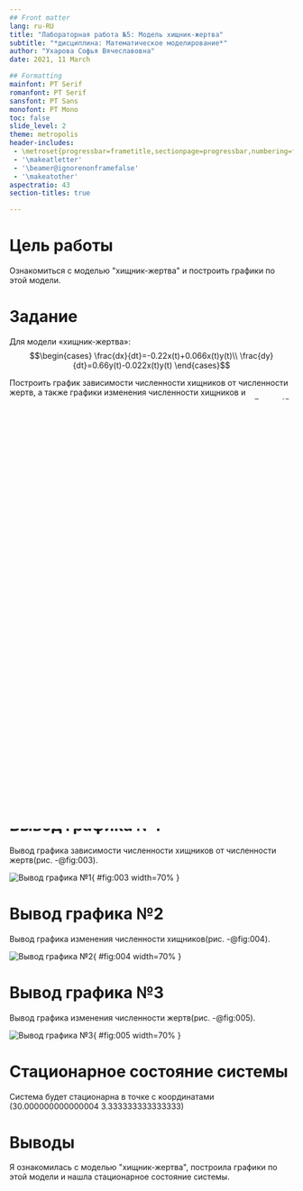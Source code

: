 ```yaml
---
## Front matter
lang: ru-RU
title: "Лабораторная работа №5: Модель хищник-жертва"
subtitle: "*дисциплина: Математическое моделирование*"
author: "Ухарова Софья Вячеславовна"
date: 2021, 11 March

## Formatting
mainfont: PT Serif
romanfont: PT Serif
sansfont: PT Sans
monofont: PT Mono
toc: false
slide_level: 2
theme: metropolis
header-includes:
 - \metroset{progressbar=frametitle,sectionpage=progressbar,numbering=fraction}
 - '\makeatletter'
 - '\beamer@ignorenonframefalse'
 - '\makeatother'
aspectratio: 43
section-titles: true

---
```



# Цель работы

Ознакомиться с моделью "хищник-жертва" и построить графики по этой модели.

# Задание

Для модели «хищник-жертва»:
$$\begin{cases}
\frac{dx}{dt}=-0.22x(t)+0.066x(t)y(t)\\
\frac{dy}{dt}=0.66y(t)-0.022x(t)y(t)
\end{cases}$$

Построить график зависимости численности хищников от численности жертв,
а также графики изменения численности хищников и численности жертв при
следующих начальных условиях: $x_0=7$, $y_0=15$. Найти стационарное
состояние системы.



# Выполнение лабораторной работы

# Библиотеки

Подключаю все необходимые библиотеки

```
import numpy as np
import math
from scipy.integrate import odeint
import matplotlib.pyplot as plt
```

# Значения

Ввод значений из своего варианта (39 вариант)
```
a=0.22
b=0.066
c=0.66
d=0.022
x0=np.array([7,15])
t=np.arange(0,400,0.1)
```

# Решение

Решение системы
```
def syst(x,t):
    dx_1=-a*x[0]+b*x[0]*x[1]
    dx_2=c*x[1]-d*x[0]*x[1]
    return [dx_1, dx_2]

y=odeint(syst, x0, t)
```

# Вывод графика №1

Вывод графика зависимости численности хищников от численности жертв(рис. -@fig:003).

![Вывод графика №1](images/lab5_3.jpg){ #fig:003 width=70% }

# Вывод графика №2

Вывод графика изменения численности хищников(рис. -@fig:004).

![Вывод графика №2](images/lab5_4.jpg){ #fig:004 width=70% }

# Вывод графика №3

Вывод графика изменения численности жертв(рис. -@fig:005).

![Вывод графика №3](images/lab5_5.jpg){ #fig:005 width=70% }

# Стационарное состояние системы

Система будет стационарна в точке с координатами (30.000000000000004 3.333333333333333)

# Выводы

Я ознакомилась с моделью "хищник-жертва", построила графики по этой модели и нашла стационарное состояние системы.
